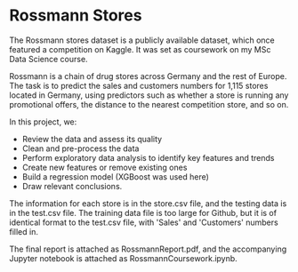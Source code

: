 # Rossmann Stores
The Rossmann stores dataset is a publicly available dataset, which once featured a competition on Kaggle. It was set as coursework on my MSc Data Science course.

Rossmann is a chain of drug stores across Germany and the rest of Europe. The task is to predict the sales and customers numbers for 1,115 stores located in Germany, using predictors such as whether a store is running any promotional offers, the distance to the nearest competition store, and so on.

In this project, we:
- Review the data and assess its quality
- Clean and pre-process the data
- Perform exploratory data analysis to identify key features and trends
- Create new features or remove existing ones
- Build a regression model (XGBoost was used here)
- Draw relevant conclusions.

The information for each store is in the store.csv file, and the testing data is in the test.csv file. The training data file is too large for Github, but it is of identical format to the test.csv file, with 'Sales' and 'Customers' numbers filled in.

The final report is attached as RossmannReport.pdf, and the accompanying Jupyter notebook is attached as RossmannCoursework.ipynb.
